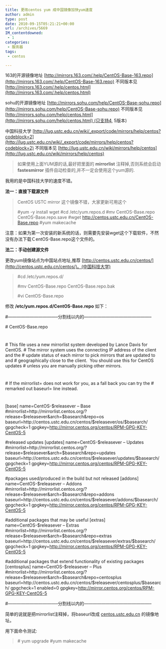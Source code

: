 ```yaml
---
title: 更改centos yum 成中国镜像加快yum速度
author: admin
type: post
date: 2010-09-15T05:21:21+00:00
url: /archives/5669
IM_contentdowned:
 - 1
categories:
 - 服务器
tags:
 - centos

---
```

163的开源镜像地址 [http://mirrors.163.com/.help/CentOS-Base-163.repo](http://mirrors.163.com/.help/CentOS-Base-163.repo) 不同版本见 [http://mirrors.163.com/.help/centos.html](http://mirrors.163.com/.help/centos.html)

sohu的开源镜像地址 [http://mirrors.sohu.com/help/CentOS-Base-sohu.repo](http://mirrors.sohu.com/help/CentOS-Base-sohu.repo) 不同版本见 [http://mirrors.sohu.com/help/centos.html](http://mirrors.sohu.com/help/centos.html) (只支持4, 5版本)

中国科技大学 [http://lug.ustc.edu.cn/wiki/_export/code/mirrors/help/centos?codeblock=2](http://lug.ustc.edu.cn/wiki/_export/code/mirrors/help/centos?codeblock=2) 不同版本见 [http://lug.ustc.edu.cn/wiki/mirrors/help/centos](http://lug.ustc.edu.cn/wiki/mirrors/help/centos)

> 如果使用上面YUM源的话,最好把里面的 **mirrorlist** 注释掉,否则系统会启动 **fastesmirror** 插件自动检查的,并不一定会使用这个yum源的.

我用的是中国科技大学的速度不错。

**法一：直接下载源文件**

> CentOS USTC mirror 这个镜像不错，大家更新可用这个
>
> #yum -y install wget
> #cd /etc/yum.repos.d
> #mv CentOS-Base.repo  CentOS-Base.repo.save
> #wget http://centos.ustc.edu.cn/CentOS-Base.repo
> #yum makecache

注意：如果为第一次安装的新系统的话，则需要先安装wget这个下载软件，不然没有办法下载ＣentOS-Base.repo这个文件的。

**法二：手动创建源文件**

更改yum镜像站点为中国站点地址,推荐 [http://centos.ustc.edu.cn/centos/](http://centos.ustc.edu.cn/centos/)。(中国科技大学)

> #cd /etc/yum.repos.d/
>
> #mv CentOS-Base.repo CentOS-Base.repo.bak
>
> #vi CentOS-Base.repo

修改 **/etc/yum.repos.d/CentOS-Base.repo** 如下：

#———————————–分割线以内的———————————————–

\# CentOS-Base.repo
#
\# This file uses a new mirrorlist system developed by Lance Davis for CentOS.
\# The mirror system uses the connecting IP address of the client and the
\# update status of each mirror to pick mirrors that are updated to and
\# geographically close to the client.  You should use this for CentOS updates
\# unless you are manually picking other mirrors.
#
\# If the mirrorlist= does not work for you, as a fall back you can try the
\# remarked out baseurl= line instead.
#
#

[base]
name=CentOS-$releasever – Base
#mirrorlist=http://mirrorlist.centos.org/?release=$releasever&arch=$basearch&repo=os
baseurl=http://centos.ustc.edu.cn/centos/$releasever/os/$basearch/
gpgcheck=1
gpgkey=http://mirror.centos.org/centos/RPM-GPG-KEY-CentOS-5

#released updates
[updates]
name=CentOS-$releasever – Updates
#mirrorlist=http://mirrorlist.centos.org/?release=$releasever&arch=$basearch&repo=updates
baseurl=http://centos.ustc.edu.cn/centos/$releasever/updates/$basearch/
gpgcheck=1
gpgkey=http://mirror.centos.org/centos/RPM-GPG-KEY-CentOS-5

#packages used/produced in the build but not released
[addons]
name=CentOS-$releasever – Addons
#mirrorlist=http://mirrorlist.centos.org/?release=$releasever&arch=$basearch&repo=addons
baseurl=http://centos.ustc.edu.cn/centos/$releasever/addons/$basearch/
gpgcheck=1
gpgkey=http://mirror.centos.org/centos/RPM-GPG-KEY-CentOS-5

#additional packages that may be useful
[extras]
name=CentOS-$releasever – Extras
#mirrorlist=http://mirrorlist.centos.org/?release=$releasever&arch=$basearch&repo=extras
baseurl=http://centos.ustc.edu.cn/centos/$releasever/extras/$basearch/
gpgcheck=1
gpgkey=http://mirror.centos.org/centos/RPM-GPG-KEY-CentOS-5

#additional packages that extend functionality of existing packages
[centosplus]
name=CentOS-$releasever – Plus
#mirrorlist=http://mirrorlist.centos.org/?release=$releasever&arch=$basearch&repo=centosplus
baseurl=http://centos.ustc.edu.cn/centos/$releasever/centosplus/$basearch/
gpgcheck=1
enabled=0
gpgkey=http://mirror.centos.org/centos/RPM-GPG-KEY-CentOS-5

#———————————–分割线以内的———————————————–

简单的说就是把mirrorlist注释掉，将baseurl改成 [centos.ustc.edu.cn](http://centos.ustc.edu.cn/centos/) 的镜像地址。

用下面命令测试:

> \# yum upgrade
> #yum makecache
